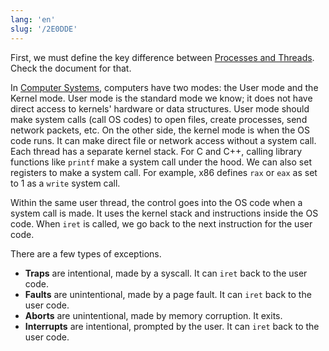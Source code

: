 ```yaml
---
lang: 'en'
slug: '/2E0DDE'
---
```


First, we must define the key difference between [Processes and Threads](./../.././docs/pages/Processes%20and%20Threads.md).
Check the document for that.

In [Computer Systems](./../.././docs/pages/Computer%20Systems.md), computers have two modes: the User mode and the Kernel mode.
User mode is the standard mode we know; it does not have direct access to kernels' hardware or data structures.
User mode should make system calls (call OS codes) to open files, create processes, send network packets, etc.
On the other side, the kernel mode is when the OS code runs.
It can make direct file or network access without a system call.
Each thread has a separate kernel stack.
For C and C++, calling library functions like `printf` make a system call under the hood.
We can also set registers to make a system call.
For example, x86 defines `rax` or `eax` as set to 1 as a `write` system call.

Within the same user thread, the control goes into the OS code when a system call is made.
It uses the kernel stack and instructions inside the OS code.
When `iret` is called, we go back to the next instruction for the user code.

There are a few types of exceptions.

- **Traps** are intentional, made by a syscall. It can `iret` back to the user code.
- **Faults** are unintentional, made by a page fault. It can `iret` back to the user code.
- **Aborts** are unintentional, made by memory corruption. It exits.
- **Interrupts** are intentional, prompted by the user. It can `iret` back to the user code.

<head>
  <html lang="en-US"/>
</head>
